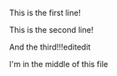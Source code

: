 This is the first line!

This is the second line!

And the third!!!editedit

I'm in the middle of this file